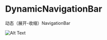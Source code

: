 # DynamicNavigationBar
动态（展开-收缩）NavigationBar




![Alt Text](https://raw.githubusercontent.com/liuzhiyi1992/DynamicNavigationBar/master/DynamicNavigationBarGif.gif)
